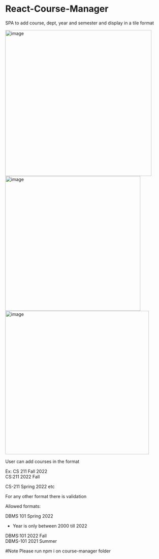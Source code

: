 # React-Course-Manager
SPA to add course, dept, year and semester and display in a tile format

<img width="460" alt="image" src="https://user-images.githubusercontent.com/1377429/184228372-f7c13f6e-7e0d-4edd-9afb-b967a13b2061.png">


<img width="425" alt="image" src="https://user-images.githubusercontent.com/1377429/184228470-b07215d6-6d0a-4f97-9647-c74b415916af.png">


<img width="452" alt="image" src="https://user-images.githubusercontent.com/1377429/184228625-ec54b51d-8882-4e92-9ac0-b0b4b038728a.png">

User can add courses in the format 

<course> <department> <Semester> <Year>
  
Ex: CS 211 Fall 2022 <br />
  CS:211 2022 Fall
  
  CS-211 Spring 2022 etc<br />
  
  For any other format there is validation 
  
  Allowed formats:
  
  DBMS 101 Spring 2022 
  * Year is only between 2000 till 2022 
  
  DBMS:101 2022 Fall<br />
  DBMS-101 2021 Summer<br />
  
 #Note
 Please run npm i on course-manager folder
